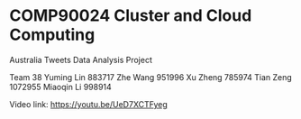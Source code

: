 # COMP90024 Cluster and Cloud Computing
Australia Tweets Data Analysis Project

Team 38
Yuming Lin 883717
Zhe Wang 951996
Xu Zheng 785974
Tian Zeng 1072955
Miaoqin Li 998914

Video link: https://youtu.be/UeD7XCTFyeg
